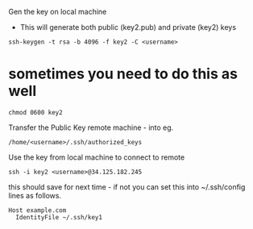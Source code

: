 
Gen the key on local machine 
- This will generate both public (key2.pub) and private (key2) keys

``` 
ssh-keygen -t rsa -b 4096 -f key2 -C <username>
```



# sometimes you need to do this as well 
``` 
chmod 0600 key2 
```

Transfer the Public Key remote machine - 
into eg.
```
/home/<username>/.ssh/authorized_keys
```

Use the key from local machine to connect to remote
```
ssh -i key2 <username>@34.125.182.245
```

this should save for next time - if not you can set this into
~/.ssh/config lines as follows.

```
Host example.com
  IdentityFile ~/.ssh/key1

```

